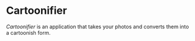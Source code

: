 # Cartoonifier
_Cartoonifier_ is an application that takes your photos and converts them into a cartoonish form.
